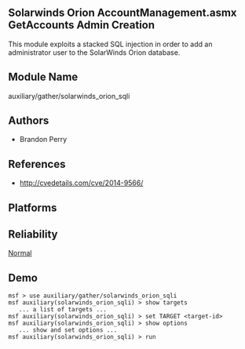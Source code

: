 ## Solarwinds Orion AccountManagement.asmx GetAccounts Admin Creation

This module exploits a stacked SQL injection in order to add 
an administrator user to the SolarWinds Orion database.


## Module Name
auxiliary/gather/solarwinds_orion_sqli

## Authors
* Brandon Perry


## References
* http://cvedetails.com/cve/2014-9566/




## Platforms


## Reliability
[Normal](https://github.com/rapid7/metasploit-framework/wiki/Exploit-Ranking)

## Demo

```
msf > use auxiliary/gather/solarwinds_orion_sqli
msf auxiliary(solarwinds_orion_sqli) > show targets
   ... a list of targets ...
msf auxiliary(solarwinds_orion_sqli) > set TARGET <target-id>
msf auxiliary(solarwinds_orion_sqli) > show options
   ... show and set options ...
msf auxiliary(solarwinds_orion_sqli) > run
```
    
    